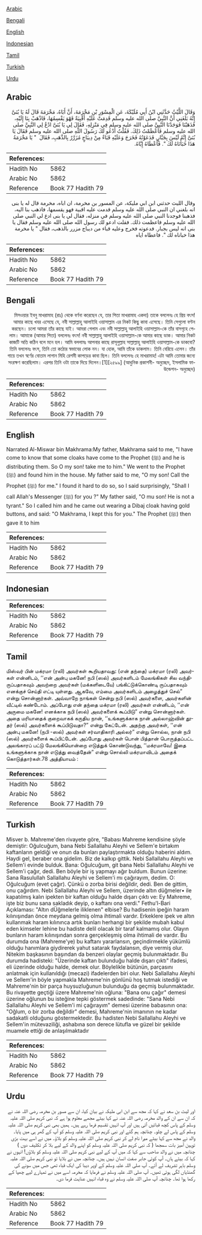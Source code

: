[Arabic](#arabic)

[Bengali](#bengali)

[English](#english)

[Indonesian](#indonesian)

[Tamil](#tamil)

[Turkish](#turkish)

[Urdu](#urdu)

## Arabic


<div dir="rtl" lang="ar" style={{fontSize:'larger',backgroundColor:'#f8f9fa',padding:20}}>
وَقَالَ اللَّيْثُ حَدَّثَنِي ابْنُ أَبِي مُلَيْكَةَ، عَنِ الْمِسْوَرِ بْنِ مَخْرَمَةَ، أَنَّ أَبَاهُ، مَخْرَمَةَ قَالَ لَهُ يَا بُنَىَّ إِنَّهُ بَلَغَنِي أَنَّ النَّبِيَّ صلى الله عليه وسلم قَدِمَتْ عَلَيْهِ أَقْبِيَةٌ فَهْوَ يَقْسِمُهَا، فَاذْهَبْ بِنَا إِلَيْهِ، فَذَهَبْنَا فَوَجَدْنَا النَّبِيَّ صلى الله عليه وسلم فِي مَنْزِلِهِ، فَقَالَ لِي يَا بُنَىَّ ادْعُ لِي النَّبِيَّ صلى الله عليه وسلم فَأَعْظَمْتُ ذَلِكَ‏.‏ فَقُلْتُ أَدْعُو لَكَ رَسُولَ اللَّهِ صلى الله عليه وسلم فَقَالَ يَا بُنَىَّ إِنَّهُ لَيْسَ بِجَبَّارٍ‏.‏ فَدَعَوْتُهُ فَخَرَجَ وَعَلَيْهِ قَبَاءٌ مِنْ دِيبَاجٍ مُزَرَّرٌ بِالذَّهَبِ، فَقَالَ ‏ "‏ يَا مَخْرَمَةُ هَذَا خَبَأْنَاهُ لَكَ ‏"‏‏.‏ فَأَعْطَاهُ إِيَّاهُ‏.‏
</div>
<div style={{backgroundColor:'#f8f9fa',padding:20, marginBottom: 10}}><table> <thead> <tr> <th>References:</th> <th></th> </tr> </thead> <tbody><tr><td>Hadith No</td><td>5862</td></tr><tr><td>Arabic No</td><td>5862</td></tr><tr><td>Reference</td><td>Book 77 Hadith 79</td></tr></tbody></table></div>


<div dir="rtl" lang="ar" style={{fontSize:'larger',backgroundColor:'#f8f9fa',padding:20}}>
وقال الليث حدثني ابن ابي مليكة، عن المسور بن مخرمة، ان اباه، مخرمة قال له يا بنى انه بلغني ان النبي صلى الله عليه وسلم قدمت عليه اقبية فهو يقسمها، فاذهب بنا اليه، فذهبنا فوجدنا النبي صلى الله عليه وسلم في منزله، فقال لي يا بنى ادع لي النبي صلى الله عليه وسلم فاعظمت ذلك. فقلت ادعو لك رسول الله صلى الله عليه وسلم فقال يا بنى انه ليس بجبار. فدعوته فخرج وعليه قباء من ديباج مزرر بالذهب، فقال " يا مخرمة هذا خباناه لك ". فاعطاه اياه
</div>
<div style={{backgroundColor:'#f8f9fa',padding:20, marginBottom: 10}}><table> <thead> <tr> <th>References:</th> <th></th> </tr> </thead> <tbody><tr><td>Hadith No</td><td>5862</td></tr><tr><td>Arabic No</td><td>5862</td></tr><tr><td>Reference</td><td>Book 77 Hadith 79</td></tr></tbody></table></div>

## Bengali


<div dir="rtl" lang="bn" style={{fontSize:'larger',backgroundColor:'#f8f9fa',padding:20}}>
মিসওয়ার ইবনু মাখরামাহ (রাঃ) থেকে বর্ণনা করেছেন যে, তার পিতা মাখরামাহ একদা) তাকে বললেনঃ হে প্রিয় বৎস! আমার কাছে খবর এসেছে যে, নবী সাল্লাল্লাহু আলাইহি ওয়াসাল্লাম এর নিকট কিছু কাবা এসেছে। তিনি সেগুলো বণ্টন করছেন। চলো আমরা তাঁর কাছে যাই। আমরা গেলাম এবং নবী সাল্লাল্লাহু আলাইহি ওয়াসাল্লাম-কে তাঁর বাসগৃহে পেলাম। আমাকে (আমার পিতা) বললেনঃ বৎস! নবী সাল্লাল্লাহু আলাইহি ওয়াসাল্লাম-কে আমার কাছে ডাক। আমার নিকট কাজটি অতি কঠিন বলে মনে হল। আমি বললামঃ আপনার কাছে রাসূলুল্লাহ সাল্লাল্লাহু আলাইহি ওয়াসাল্লাম-কে ডাকবো? তিনি বললেনঃ বৎস, তিনি তো কঠোর স্বভাবের লোক নন। যা হোক, আমি তাঁকে ডাকলাম। তিনি বেরিয়ে এলেন। তাঁর গায়ে তখন স্বর্ণের বোতাম লাগান মিহি রেশমী কাপড়ের কাবা ছিল। তিনি বললেনঃ হে মাখরামাহ! এটা আমি তোমার জন্যে সংরক্ষণ করেছিলাম। এরপর তিনি ওটা তাকে দিয়ে দিলেন।[1][২৫৯৯] (আধুনিক প্রকাশনী- অনুচ্ছেদ, ইসলামিক ফাউন্ডেশন- অনুচ্ছেদ)
</div>
<div style={{backgroundColor:'#f8f9fa',padding:20, marginBottom: 10}}><table> <thead> <tr> <th>References:</th> <th></th> </tr> </thead> <tbody><tr><td>Hadith No</td><td>5862</td></tr><tr><td>Arabic No</td><td>5862</td></tr><tr><td>Reference</td><td>Book 77 Hadith 79</td></tr></tbody></table></div>

## English


<div dir="ltr" lang="en" style={{fontSize:'larger',backgroundColor:'#f8f9fa',padding:20}}>
Narrated Al-Miswar bin Makhrama:My father, Makhrama said to me, "I have come to know that some cloaks have come to the Prophet (ﷺ) and he is distributing them. So O my son! take me to him." We went to the Prophet (ﷺ) and found him in the house. My father said to me, "O my son! Call the Prophet (ﷺ) for me." I found it hard to do so, so I said surprisingly, "Shall I call Allah's Messenger (ﷺ) for you ?" My father said, "O mu son! He is not a tyrant." So I called him and he came out wearing a Dibaj cloak having gold buttons, and said: "O Makhrama, I kept this for you." The Prophet (ﷺ) then gave it to him
</div>
<div style={{backgroundColor:'#f8f9fa',padding:20, marginBottom: 10}}><table> <thead> <tr> <th>References:</th> <th></th> </tr> </thead> <tbody><tr><td>Hadith No</td><td>5862</td></tr><tr><td>Arabic No</td><td>5862</td></tr><tr><td>Reference</td><td>Book 77 Hadith 79</td></tr></tbody></table></div>

## Indonesian


<div dir="ltr" lang="id" style={{fontSize:'larger',backgroundColor:'#f8f9fa',padding:20}}>

</div>
<div style={{backgroundColor:'#f8f9fa',padding:20, marginBottom: 10}}><table> <thead> <tr> <th>References:</th> <th></th> </tr> </thead> <tbody><tr><td>Hadith No</td><td>5862</td></tr><tr><td>Arabic No</td><td>5862</td></tr><tr><td>Reference</td><td>Book 77 Hadith 79</td></tr></tbody></table></div>

## Tamil


<div dir="ltr" lang="ta" style={{fontSize:'larger',backgroundColor:'#f8f9fa',padding:20}}>
மிஸ்வர் பின் மக்ரமா (ரலி) அவர்கள் கூறியதாவது: (என் தந்தை) மக்ரமா (ரலி) அவர்கள் என்னிடம், ‘‘என் அன்பு மகனே! நபி (ஸல்) அவர்களிடம் மேலங்கிகள் சில வந்திருப்பதாகவும் அவற்றை அவர்கள் (மக்களிடையே) பங்கிட்டுக்கொண்டி ருப்பதாகவும் எனக்குச் செய்தி எட்டி யுள்ளது. ஆகவே, எம்மை அவர்களிடம் அழைத்துச் செல்” என்று சொன்னார்கள். அவ்வாறே நாங்கள் சென்று நபி (ஸல்) அவர்களை, அவர்களின் வீட்டில் கண்டோம். அப்போது என் தந்தை மக்ரமா (ரலி) அவர்கள் என்னிடம், ‘‘என் அருமை மகனே! எனக்காக நபி (ஸல்) அவர்களைக் கூப்பிடு” என்று சொன்னார்கள். அதை மரியாதைக் குறைவாகக் கருதிய நான், ‘‘உங்களுக்காக நான் அல்லாஹ்வின் தூதர் (ஸல்) அவர்களைக் கூப்பிடுவதா?” என்று கேட்டேன். அதற்கு அவர்கள், ‘‘என் அன்பு மகனே! (நபி -ஸல்) அவர்கள் சர்வாதிகாரி அல்லர்” என்று சொல்ல, நான் நபி (ஸல்) அவர்களைக் கூப்பிட்டேன். அப்போது அவர்கள் பொன் பித்தான் பொருத்தப்பட்ட அலங்காரப் பட்டு மேலங்கியொன்றை எடுத்துக் கொண்டுவந்து, ‘‘மக்ரமாவே! இதை உங்களுக்காக நான் எடுத்து வைத்தேன்” என்று சொல்லி மக்ரமாவிடம் அதைக் கொடுத்தார்கள்.78 அத்தியாயம் :
</div>
<div style={{backgroundColor:'#f8f9fa',padding:20, marginBottom: 10}}><table> <thead> <tr> <th>References:</th> <th></th> </tr> </thead> <tbody><tr><td>Hadith No</td><td>5862</td></tr><tr><td>Arabic No</td><td>5862</td></tr><tr><td>Reference</td><td>Book 77 Hadith 79</td></tr></tbody></table></div>

## Turkish


<div dir="ltr" lang="tr" style={{fontSize:'larger',backgroundColor:'#f8f9fa',padding:20}}>
Misver b. Mahreme'den rivayete göre, "Babası Mahreme kendisine şöyle demiştir: Oğulcuğum, bana Nebi Sallallahu Aleyhi ve Sellem'e birtakım kaftanIarın geldiği ve onun da bunları paylaştırmakta olduğu haberini aldım. Haydi gel, beraber ona gidelim. Biz de kalkıp gittik. Nebi Sallallahu Aleyhi ve Sellem'i evinde bulduk. Bana: Oğulcuğum, git bana Nebi Sallallahu Aleyhi ve Sellem'i çağır, dedi. Ben böyle bir iş yapmayı ağır buldum. Bunun üzerine: Sana Rasulullah Sallallahu Aleyhi ve Sellem'i mı çağırayım, dedim. O: Oğulcuğum (evet çağır). Çünkü o zorba birisi değildir, dedi. Ben de gittim, onu çağırdım. Nebi Sallallahu Aleyhi ve Sellem, üzerinde altın düğmeler• ile kapatılmış kalın ipekten bir kaftan olduğu halde dışarı çıktı ve: Ey Mahreme, işte biz bunu sana sakladık deyip, o kaftanı ona verdi." Fethu'l-Bari Açıklaması: "Altın dÜğmelerle iliklenen" elbise? Bu hadisenin ipeğin haram kılınışından önce meydana gelmiş olma ihtimali vardır. Erkeklere ipek ve altın kullanmak haram kılınınca artık bunları herhangi bir şekilde mubah kabul eden kimseler lehine bu hadiste delil olacak bir taraf kalmamış olur. Olayın bunların haram kılınışından sonra gerçekleşmiş olma ihtimali de vardır. Bu durumda ona (Mahreme'ye) bu kaftanı yararlansın, geçindirmekle yükümlü olduğu hanımlara giydirerek yahut satarak faydalansın, diye vermiş olur. Nitekim başkasının başından da benzeri olaylar geçmiş bulunmaktadır. Bu durumda hadisteki: "Üzerinde kaftan bulunduğu halde dışarı çıktı" ifadesi, eli üzerinde olduğu halde, demek olur. Böylelikle bütünün, parçasını anlatmak için kullanıldığı (mecazi) ifadelerden biri olur. Nebi Sallallahu Aleyhi ve Sellem'in böyle yapmakla Mahreme'nin gönlünü hoş tutmak istediği ve Mahreme'nin bir parça huysuzluğunun bulunduğu da geçmiş bulunmaktadır. Bu rivayette geçtiği üzere Mahreme'nin oğluna: "Bana onu çağır" demesi üzerine oğlunun bu isteğine tepki göstermek sadedinde: "Sana Nebi Sallallahu Aleyhi ve Sellem'i mi çağırayım" demesi üzerine babasının ona: "Oğlum, o bir zorba değildir" demesi, Mahreme'nin imanının ne kadar sadakatli olduğunu göstermektedir. Bu hadisten Nebi Sallallahu Aleyhi ve Sellem'in mütevaziliği, ashabına son derece lütufla ve güzel bir şekilde muamele ettiği de anlaşılmaktadır
</div>
<div style={{backgroundColor:'#f8f9fa',padding:20, marginBottom: 10}}><table> <thead> <tr> <th>References:</th> <th></th> </tr> </thead> <tbody><tr><td>Hadith No</td><td>5862</td></tr><tr><td>Arabic No</td><td>5862</td></tr><tr><td>Reference</td><td>Book 77 Hadith 79</td></tr></tbody></table></div>

## Urdu


<div dir="rtl" lang="ur" style={{fontSize:'larger',backgroundColor:'#f8f9fa',padding:20}}>
اور لیث بن سعد نے کہا کہ مجھ سے ابن ابی ملیکہ نے بیان کیا، ان سے مسور بن مخرمہ رضی اللہ عنہ نے کہ ان سے ان کے والد مخرمہ رضی اللہ عنہ نے کہا بیٹے مجھے معلوم ہوا ہے کہ نبی کریم صلی اللہ علیہ وسلم کے پاس کچھ قبائیں آئی ہیں اور آپ انہیں تقسیم فرما رہے ہیں۔ ہمیں بھی نبی کریم صلی اللہ علیہ وسلم کے پاس لے چلو۔ چنانچہ ہم گئے اور نبی کریم صلی اللہ علیہ وسلم کو آپ کے گھر ہی میں پایا۔ والد نے مجھ سے کہا بیٹے میرا نام لے کر نبی کریم صلی اللہ علیہ وسلم کو بلاؤ۔ میں نے اسے بہت بڑی توہین آمیز بات سمجھا ( کہ نبی کریم صلی اللہ علیہ وسلم کو اپنے والد کے لیے بلا کر تکلیف دوں ) چنانچہ میں نے والد صاحب سے کہا کہ میں آپ کے لیے نبی کریم صلی اللہ علیہ وسلم کو بلاؤں! انہوں نے کہا کہ بیٹے ہاں۔ آپ کوئی جابر صفت انسان نہیں ہیں۔ چنانچہ میں نے بلایا تو نبی کریم صلی اللہ علیہ وسلم باہر تشریف لے آئے۔ آپ صلی اللہ علیہ وسلم کے اوپر دیبا کی ایک قباء تھی جس میں سونے کی گھنڈیاں لگی ہوئی تھیں۔ آپ صلی اللہ علیہ وسلم نے فرمایا کہ مخرمہ اسے میں نے تمہارے لیے چھپا کے رکھا ہوا تھا۔ چنانچہ آپ صلی اللہ علیہ وسلم نے وہ قباء انہیں عنایت فرما دی۔
</div>
<div style={{backgroundColor:'#f8f9fa',padding:20, marginBottom: 10}}><table> <thead> <tr> <th>References:</th> <th></th> </tr> </thead> <tbody><tr><td>Hadith No</td><td>5862</td></tr><tr><td>Arabic No</td><td>5862</td></tr><tr><td>Reference</td><td>Book 77 Hadith 79</td></tr></tbody></table></div>